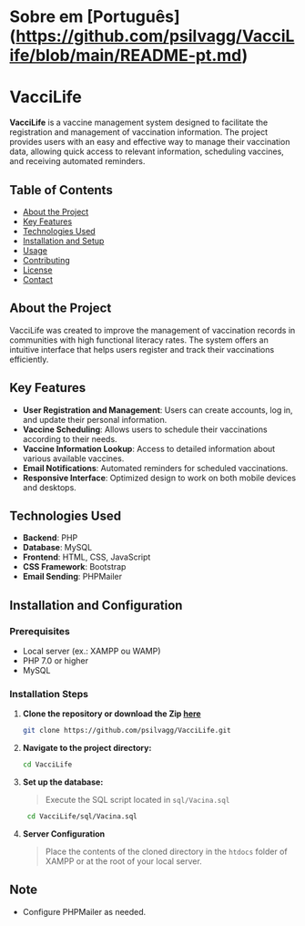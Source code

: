 # Sobre em [Português] (https://github.com/psilvagg/VacciLife/blob/main/README-pt.md)

# VacciLife

**VacciLife** is a vaccine management system designed to facilitate the registration and management of vaccination information. The project provides users with an easy and effective way to manage their vaccination data, allowing quick access to relevant information, scheduling vaccines, and receiving automated reminders.

## Table of Contents

- [About the Project](#about-the-project)
- [Key Features](#key-features)
- [Technologies Used](#technologies-used)
- [Installation and Setup](#installation-and-setup)
- [Usage](#usage)
- [Contributing](#contributing)
- [License](#license)
- [Contact](#contact)

## About the Project

VacciLife was created to improve the management of vaccination records in communities with high functional literacy rates. The system offers an intuitive interface that helps users register and track their vaccinations efficiently.

## Key Features

- **User Registration and Management**: Users can create accounts, log in, and update their personal information.
- **Vaccine Scheduling**: Allows users to schedule their vaccinations according to their needs.
- **Vaccine Information Lookup**: Access to detailed information about various available vaccines.
- **Email Notifications**: Automated reminders for scheduled vaccinations.
- **Responsive Interface**: Optimized design to work on both mobile devices and desktops.

## Technologies Used

- **Backend**: PHP
- **Database**: MySQL
- **Frontend**: HTML, CSS, JavaScript
- **CSS Framework**: Bootstrap
- **Email Sending**: PHPMailer

## Installation and Configuration

### Prerequisites

- Local server (ex.: XAMPP ou WAMP)
- PHP 7.0 or higher
- MySQL

### Installation Steps

1. **Clone the repository or download the Zip [here](https://codeload.github.com/psilvagg/VacciLife/zip/refs/heads/main?token=AZI7DN33BRMFMT2WIKIKLY3HB2TGO)**

   ```bash
   git clone https://github.com/psilvagg/VacciLife.git

   ```

2. **Navigate to the project directory:**

   ```bash
   cd VacciLife

   ```

3. **Set up the database:**

   > Execute the SQL script located in `sql/Vacina.sql`

   ```bash
    cd VacciLife/sql/Vacina.sql

   ```

4. **Server Configuration**
   > Place the contents of the cloned directory in the `htdocs` folder of XAMPP or at the root of your local server.

## Note

- Configure PHPMailer as needed.
